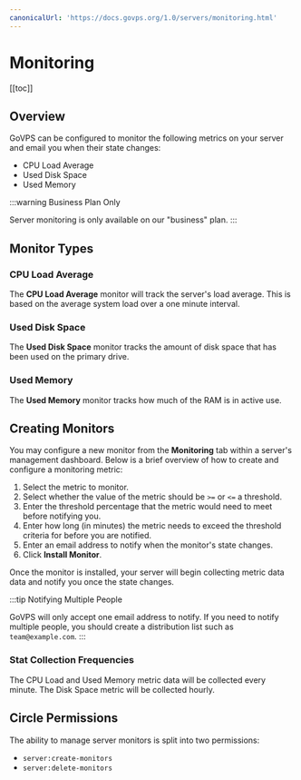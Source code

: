 ```yaml
---
canonicalUrl: 'https://docs.govps.org/1.0/servers/monitoring.html'
---
```

# Monitoring

[[toc]]

## Overview

GoVPS can be configured to monitor the following metrics on your server and email you when their state changes:

- CPU Load Average
- Used Disk Space
- Used Memory

:::warning Business Plan Only

Server monitoring is only available on our "business" plan.
:::

## Monitor Types

### CPU Load Average

The **CPU Load Average** monitor will track the server's load average. This is based on the average system load over a one minute interval.

### Used Disk Space

The **Used Disk Space** monitor tracks the amount of disk space that has been used on the primary drive.

### Used Memory

The **Used Memory** monitor tracks how much of the RAM is in active use.

## Creating Monitors

You may configure a new monitor from the **Monitoring** tab within a server's management dashboard. Below is a brief overview of how to create and configure a monitoring metric:

1. Select the metric to monitor.
2. Select whether the value of the metric should be `>=` or `<=` a threshold.
3. Enter the threshold percentage that the metric would need to meet before notifying you.
4. Enter how long (in minutes) the metric needs to exceed the threshold criteria for before you are notified.
5. Enter an email address to notify when the monitor's state changes.
6. Click **Install Monitor**.

Once the monitor is installed, your server will begin collecting metric data data and notify you once the state changes.

:::tip Notifying Multiple People

GoVPS will only accept one email address to notify. If you need to notify multiple people, you should create a distribution list such as `team@example.com`.
:::

### Stat Collection Frequencies

The CPU Load and Used Memory metric data will be collected every minute. The Disk Space metric will be collected hourly.

## Circle Permissions

The ability to manage server monitors is split into two permissions:

- `server:create-monitors`
- `server:delete-monitors`